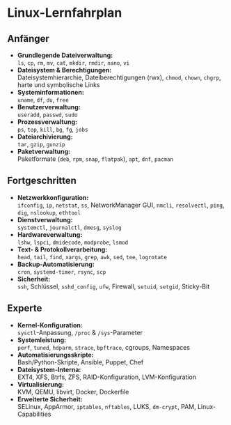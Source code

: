 # Linux-Lernfahrplan


## Anfänger
- **Grundlegende Dateiverwaltung:**  
  `ls`, `cp`, `rm`, `mv`, `cat`, `mkdir`, `rmdir`, `nano`, `vi`
- **Dateisystem & Berechtigungen:**  
  Dateisystemhierarchie, Dateiberechtigungen (rwx), `chmod`, `chown`, `chgrp`, harte und symbolische Links
- **Systeminformationen:**  
  `uname`, `df`, `du`, `free`
- **Benutzerverwaltung:**  
  `useradd`, `passwd`, `sudo`
- **Prozessverwaltung:**  
  `ps`, `top`, `kill`, `bg`, `fg`, `jobs`
- **Dateiarchivierung:**  
  `tar`, `gzip`, `gunzip`
- **Paketverwaltung:**  
  Paketformate (`deb`, `rpm`, `snap`, `flatpak`), `apt`, `dnf`, `pacman`

## Fortgeschritten
- **Netzwerkkonfiguration:**  
  `ifconfig`, `ip`, `netstat`, `ss`, NetworkManager GUI, `nmcli`, `resolvectl`, `ping`, `dig`, `nslookup`, `ethtool`
- **Dienstverwaltung:**  
  `systemctl`, `journalctl`, `dmesg`, `syslog`
- **Hardwareverwaltung:**  
  `lshw`, `lspci`, `dmidecode`, `modprobe`, `lsmod`
- **Text- & Protokollverarbeitung:**  
  `head`, `tail`, `find`, `xargs`, `grep`, `awk`, `sed`, `tee`, `logrotate`
- **Backup-Automatisierung:**  
  `cron`, `systemd-timer`, `rsync`, `scp`
- **Sicherheit:**  
  `ssh`, Schlüssel, `sshd_config`, `ufw`, Firewall, `setuid`, `setgid`, Sticky-Bit

## Experte
- **Kernel-Konfiguration:**  
  `sysctl`-Anpassung, `/proc` & `/sys`-Parameter
- **Systemleistung:**  
  `perf`, `tuned`, `hdparm`, `strace`, `bpftrace`, cgroups, Namespaces
- **Automatisierungsskripte:**  
  Bash/Python-Skripte, Ansible, Puppet, Chef
- **Dateisystem-Interna:**  
  EXT4, XFS, Btrfs, ZFS, RAID-Konfiguration, LVM-Konfiguration
- **Virtualisierung:**  
  KVM, QEMU, libvirt, Docker, Dockerfile
- **Erweiterte Sicherheit:**  
  SELinux, AppArmor, `iptables`, `nftables`, LUKS, `dm-crypt`, PAM, Linux-Capabilities
